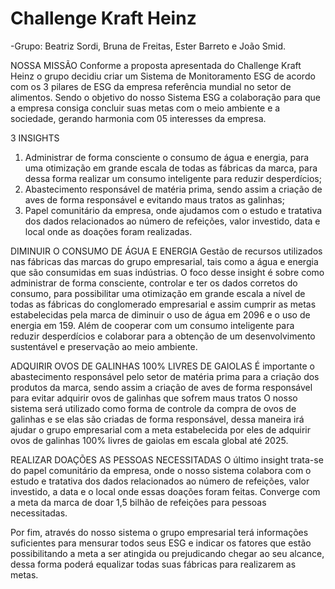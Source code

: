 # Challenge Kraft Heinz
-Grupo: Beatriz Sordi, Bruna de Freitas, Ester Barreto e João Smid.

NOSSA MISSÃO
Conforme a proposta apresentada do Challenge Kraft Heinz o grupo decidiu criar um Sistema de Monitoramento ESG de acordo com os 3 pilares de ESG da empresa referência mundial no setor de alimentos.
Sendo o objetivo do nosso Sistema ESG a colaboração para que a empresa consiga concluir suas metas com o meio ambiente e a sociedade, gerando harmonia com 05 interesses da empresa.


3 INSIGHTS
1.    Administrar de forma consciente o consumo de água e energia, para uma otimização em grande escala de todas as fábricas da marca, para dessa forma realizar um consumo inteligente para reduzir desperdícios;
2.   Abastecimento responsável de matéria prima, sendo assim a criação de aves de forma responsável e evitando maus tratos as galinhas;
3.    Papel comunitário da empresa, onde ajudamos com o estudo e tratativa dos dados relacionados ao número de refeições, valor investido, data e local onde as doações foram realizadas.



DIMINUIR O CONSUMO DE ÁGUA E ENERGIA
Gestão de recursos utilizados nas fábricas das marcas do grupo empresarial, tais como a água e energia que são consumidas em suas indústrias.
O foco desse insight é sobre como administrar de forma consciente, controlar e ter os dados corretos do consumo, para possibilitar uma otimização em grande escala a nível de todas as fábricas do conglomerado empresarial e assim cumprir as metas estabelecidas pela marca de diminuir o uso de água em 2096 e o uso de energia em 159. Além de cooperar com um consumo inteligente para reduzir desperdícios e colaborar para a obtenção de um desenvolvimento sustentável e preservação ao meio ambiente.


ADQUIRIR OVOS DE GALINHAS 100%
LIVRES DE GAIOLAS
É importante o abastecimento responsável pelo setor de matéria prima para a criação dos produtos da marca, sendo assim a criação de aves de forma responsável para evitar adquirir ovos de galinhas que sofrem maus tratos
O nosso sistema será utilizado como forma de controle da compra de ovos de galinhas e se elas são criadas de forma responsável, dessa maneira irá ajudar o grupo empresarial com a meta estabelecida por eles de adquirir ovos de galinhas 100% livres de gaiolas em escala global até 2025.

REALIZAR DOAÇÕES AS PESSOAS NECESSITADAS
O último insight trata-se do papel comunitário da empresa, onde o nosso sistema colabora com o estudo e tratativa dos dados relacionados ao número de refeições, valor investido, a data e o local onde essas doações foram feitas. Converge com a meta da marca de doar 1,5 bilhão de refeições para pessoas necessitadas.

Por fim, através do nosso sistema o grupo empresarial terá informações suficientes para mensurar todos seus ESG e indicar os fatores que estão possibilitando a meta a ser atingida ou prejudicando chegar ao seu alcance, dessa forma poderá equalizar todas suas fábricas para realizarem as metas.
